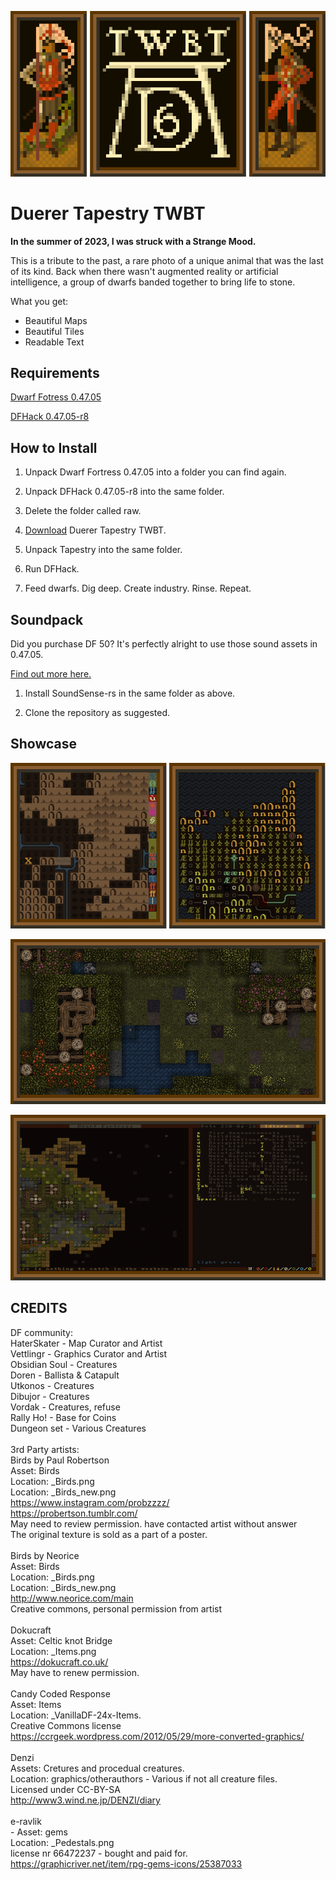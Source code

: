 ![Duerer Tapestry TWBT](https://github.com/bridgesense/duerer-vettingr-twbt/blob/main/assets/duerer_twbt_logo.png?raw=true)

# Duerer Tapestry TWBT

**In the summer of 2023, I was struck with a Strange Mood.**

This is a tribute to the past, a rare photo of a unique animal that
was the last of its kind. Back when there wasn't augmented reality
or artificial intelligence, a group of dwarfs banded together to
bring life to stone.

What you get:
* Beautiful Maps
* Beautiful Tiles
* Readable Text

## Requirements

[Dwarf Fotress 0.47.05](http://www.bay12games.com/dwarves/older_versions.html)

[DFHack 0.47.05-r8](https://github.com/DFHack/dfhack/releases/tag/0.47.05-r8)

## How to Install

1. Unpack Dwarf Fortress 0.47.05 into a folder you can find again.

2. Unpack DFHack 0.47.05-r8 into the same folder.

3. Delete the folder called raw.

4. [Download](https://github.com/bridgesense/duerer-vettingr-twbt/raw/main/dist/duerer-tapesty-twbt-47.05.zip) Duerer Tapestry TWBT.

5. Unpack Tapestry into the same folder.

6. Run DFHack.

7. Feed dwarfs. Dig deep. Create industry. Rinse. Repeat.

## Soundpack

Did you purchase DF 50? It's perfectly alright to use those sound
assets in 0.47.05.

[Find out more here.](https://github.com/bridgesense/soundsensepack)

1. Install SoundSense-rs in the same folder as above.

2. Clone the repository as suggested.

## Showcase

![Beautiful Maps](https://github.com/bridgesense/duerer-vettingr-twbt/blob/main/assets/beautiful_maps.png?raw=true)

![Vettlingr Graphics](https://github.com/bridgesense/duerer-vettingr-twbt/blob/main/assets/vettlingr_maps.png?raw=true)

![Old School](https://github.com/bridgesense/duerer-vettingr-twbt/blob/main/assets/old_school.png?raw=true)

## CREDITS

DF community:<br />
HaterSkater - Map Curator and Artist<br />
Vettlingr - Graphics Curator and Artist<br />
Obsidian Soul - Creatures<br />
Doren - Ballista & Catapult<br />
Utkonos - Creatures<br />
Dibujor - Creatures<br />
Vordak - Creatures, refuse<br />
Rally Ho! - Base for Coins<br />
Dungeon set - Various Creatures<br />
<br />
3rd Party artists:<br />
Birds by Paul Robertson<br />
	Asset:		Birds<br />
	Location:	_Birds.png<br />
	Location:	_Birds_new.png<br />
	https://www.instagram.com/probzzzz/<br />
	https://probertson.tumblr.com/<br />
	May need to review permission. have contacted artist without answer<br />
	The original texture is sold as a part of a poster. <br />
<br />
Birds by Neorice<br />
	Asset:		Birds<br />
	Location:	_Birds.png<br />
	Location:	_Birds_new.png<br />
	http://www.neorice.com/main<br />
	Creative commons, personal permission from artist<br />
<br />
Dokucraft<br />
	Asset:		Celtic knot Bridge<br />
	Location:	_Items.png<br />
	https://dokucraft.co.uk/<br />
	May have to renew permission.<br />
<br />
Candy Coded Response<br />
	Asset:		Items<br />
	Location:	_VanillaDF-24x-Items.<br />
	Creative Commons license<br />
	https://ccrgeek.wordpress.com/2012/05/29/more-converted-graphics/<br />
<br />
Denzi<br />
	Assets: Cretures and procedual creatures.<br />
	Location: graphics/otherauthors - Various if not all creature files.<br />
	Licensed under CC-BY-SA<br />
	http://www3.wind.ne.jp/DENZI/diary<br />
<br />
e-ravlik <br />- 
	Asset:		gems<br />
	Location:	_Pedestals.png<br />
	license nr 66472237 - bought and paid for.<br />
	https://graphicriver.net/item/rpg-gems-icons/25387033<br />
